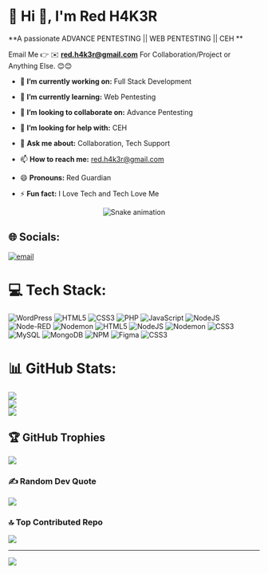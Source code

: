 # 💫 Hi 👋, I'm Red H4K3R
**A passionate ADVANCE PENTESTING || WEB PENTESTING || CEH **

Email Me 👉 ✉️ **red.h4k3r@gmail.com** For Collaboration/Project or Anything Else. 😊😊

- 🔭 **I’m currently working on:** Full Stack Development
- 🌱 **I’m currently learning:** Web Pentesting
- 👯 **I’m looking to collaborate on:** Advance Pentesting
- 🤔 **I’m looking for help with:** CEH
- 💬 **Ask me about:** Collaboration, Tech Support
- 📫 **How to reach me:** red.h4k3r@gmail.com
- 😄 **Pronouns:** Red Guardian
- ⚡ **Fun fact:** I Love Tech and Tech Love Me

  <!-- Snake Game Repo View -->

<div align="center">
  <img src="https://profile-readme-generator.com/assets/snake.svg" alt="Snake animation" />
</div>

## 🌐 Socials:
[![email](https://img.shields.io/badge/Email-D14836?logo=gmail&logoColor=white)](mailto:red.h4k3r@gmail.com) 

# 💻 Tech Stack:
![WordPress](https://img.shields.io/badge/WordPress-%23117AC9.svg?style=for-the-badge&logo=WordPress&logoColor=white) ![HTML5](https://img.shields.io/badge/html5-%23E34F26.svg?style=for-the-badge&logo=html5&logoColor=white) ![CSS3](https://img.shields.io/badge/css3-%231572B6.svg?style=for-the-badge&logo=css3&logoColor=white) ![PHP](https://img.shields.io/badge/php-%23777BB4.svg?style=for-the-badge&logo=php&logoColor=white) ![JavaScript](https://img.shields.io/badge/javascript-%23323330.svg?style=for-the-badge&logo=javascript&logoColor=%23F7DF1E) ![NodeJS](https://img.shields.io/badge/node.js-6DA55F?style=for-the-badge&logo=node.js&logoColor=white) ![Node-RED](https://img.shields.io/badge/Node--RED-%238F0000.svg?style=for-the-badge&logo=node-red&logoColor=white) ![Nodemon](https://img.shields.io/badge/NODEMON-%23323330.svg?style=for-the-badge&logo=nodemon&logoColor=%BBDEAD) ![HTML5](https://img.shields.io/badge/html5-%23E34F26.svg?style=for-the-badge&logo=html5&logoColor=white) ![NodeJS](https://img.shields.io/badge/node.js-6DA55F?style=for-the-badge&logo=node.js&logoColor=white) ![Nodemon](https://img.shields.io/badge/NODEMON-%23323330.svg?style=for-the-badge&logo=nodemon&logoColor=%BBDEAD) ![CSS3](https://img.shields.io/badge/css3-%231572B6.svg?style=for-the-badge&logo=css3&logoColor=white) ![MySQL](https://img.shields.io/badge/mysql-4479A1.svg?style=for-the-badge&logo=mysql&logoColor=white) ![MongoDB](https://img.shields.io/badge/MongoDB-%234ea94b.svg?style=for-the-badge&logo=mongodb&logoColor=white) ![NPM](https://img.shields.io/badge/NPM-%23CB3837.svg?style=for-the-badge&logo=npm&logoColor=white) ![Figma](https://img.shields.io/badge/figma-%23F24E1E.svg?style=for-the-badge&logo=figma&logoColor=white) ![CSS3](https://img.shields.io/badge/css3-%231572B6.svg?style=for-the-badge&logo=css3&logoColor=white)
# 📊 GitHub Stats:
![](https://github-readme-stats.vercel.app/api?username=redh4k3r-debug&theme=dark&hide_border=false&include_all_commits=true&count_private=false)<br/>
![](https://nirzak-streak-stats.vercel.app/?user=redh4k3r-debug&theme=dark&hide_border=false)<br/>
![](https://github-readme-stats.vercel.app/api/top-langs/?username=redh4k3r-debug&theme=dark&hide_border=false&include_all_commits=true&count_private=false&layout=compact)

## 🏆 GitHub Trophies
![](https://github-profile-trophy.vercel.app/?username=redh4k3r-debug&theme=radical&no-frame=false&no-bg=false&margin-w=4)

### ✍️ Random Dev Quote
![](https://quotes-github-readme.vercel.app/api?type=horizontal&theme=radical)

### 🔝 Top Contributed Repo
![](https://github-contributor-stats.vercel.app/api?username=redh4k3r-debug&limit=5&theme=dark&combine_all_yearly_contributions=true)

---
[![](https://visitcount.itsvg.in/api?id=redh4k3r-debug&icon=0&color=0)](https://visitcount.itsvg.in)

<!-- Proudly created with GPRM ( https://gprm.itsvg.in ) -->

